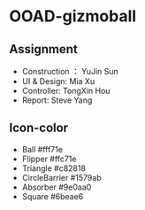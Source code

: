# OOAD-gizmoball

## Assignment
- Construction ： YuJin Sun
- UI & Design: Mia Xu
- Controller: TongXin Hou
- Report: Steve Yang

## Icon-color
- Ball #fff71e
- Flipper #ffc71e
- Triangle #c82818
- CircleBarrier #1579ab
- Absorber #9e0aa0
- Square #6beae6
